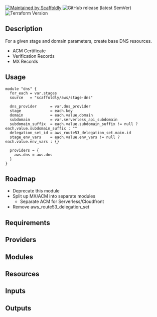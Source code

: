 [![Maintained by Scaffoldly](https://img.shields.io/badge/maintained%20by-scaffoldly-blueviolet)](https://github.com/scaffoldly)
![GitHub release (latest SemVer)](https://img.shields.io/github/v/release/scaffoldly/terraform-aws-stage-dns)
![Terraform Version](https://img.shields.io/badge/tf-%3E%3D0.15.0-blue.svg)

## Description

For a given stage and domain parameters, create base DNS resources.

- ACM Certificate
- Verification Records
- MX Records

## Usage

```hcl
module "dns" {
  for_each = var.stages
  source   = "scaffoldly/aws/stage-dns"

  dns_provider      = var.dns_provider
  stage             = each.key
  domain            = each.value.domain
  subdomain         = var.serverless_api_subdomain
  subdomain_suffix  = each.value.subdomain_suffix != null ? each.value.subdomain_suffix : ""
  delegation_set_id = aws_route53_delegation_set.main.id
  stage_env_vars    = each.value.env_vars != null ? each.value.env_vars : {}

  providers = {
    aws.dns = aws.dns
  }
}
```

## Roadmap

- Deprecate this module
- Split up MX/ACM into separate modules
  - Separate ACM for Serverless/Cloudfront
- Remove aws_route53_delegation_set

<!-- BEGIN_TF_DOCS -->

## Requirements

## Providers

## Modules

## Resources

## Inputs

## Outputs

<!-- END_TF_DOCS -->
